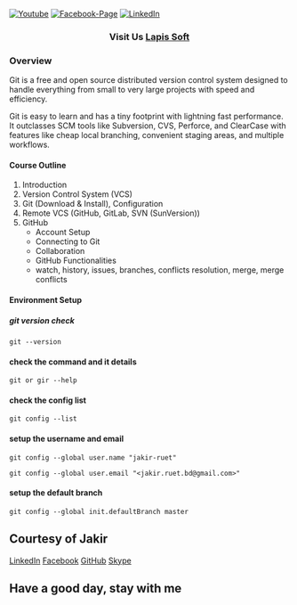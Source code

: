 [![Youtube][youtube-shield]][youtube-url]
[![Facebook-Page][facebook-shield]][facebook-url]
[![LinkedIn][linkedin-shield]][linkedin-url]

<h3 align="center">
   Visit Us <a href="http://www.lapissoft.com">Lapis Soft</a>
</h3>

### Overview

Git is a free and open source distributed version control system designed to handle everything from small to very large projects with speed and efficiency.

Git is easy to learn and has a tiny footprint with lightning fast performance. It outclasses SCM tools like Subversion, CVS, Perforce, and ClearCase with features like cheap local branching, convenient staging areas, and multiple workflows.

#### Course Outline

1. Introduction
2. Version Control System (VCS)
3. Git (Download & Install), Configuration
4. Remote VCS (GitHub, GitLab, SVN (SunVersion))
5. GitHub
   - Account Setup
   - Connecting to Git
   - Collaboration
   - GitHub Functionalities
   - watch, history, issues, branches, conflicts resolution, merge, merge conflicts

#### Environment Setup

##### git version check

```
git --version
```

#### check the command and it details

```
git or gir --help
```

#### check the config list

```
git config --list
```

#### setup the username and email

```
git config --global user.name "jakir-ruet"
```

```
git config --global user.email "<jakir.ruet.bd@gmail.com>"
```

#### setup the default branch

```
git config --global init.defaultBranch master
```

## Courtesy of Jakir

<a href="https://www.linkedin.com/in/jakir-ruet/">LinkedIn</a>
<a href="https://www.facebook.com/jakir.ruet">Facebook</a>
<a href="https://github.com/jakir-ruet">GitHub</a>
<a href="https://web.skype.com/?openPstnPage=true">Skype</a>

## Have a good day, stay with me

[youtube-shield]: https://img.shields.io/badge/-Youtube-black.svg?style=flat-square&logo=youtube&color=blue&logoColor=red
[youtube-url]: https://www.youtube.com/@LapisSoft/featured
[facebook-shield]: https://img.shields.io/badge/-Facebook-black.svg?style=flat-square&logo=facebook&color=pink&logoColor=blue
[facebook-url]: https://www.facebook.com/GoLapisSoft/
[linkedin-shield]: https://img.shields.io/badge/-LinkedIn-black.svg?style=flat-square&logo=linkedin&colorB=red
[linkedin-url]: https://www.linkedin.com/company/lapis-soft/

```

```
